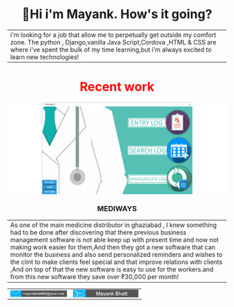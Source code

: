 <h1 align="center">👋Hi i'm Mayank. How's it going?</h1>
<table>
  <tr>
    <td valign="top">
i'm looking for a job that allow me to perpetually get outside my comfort zone. The python , Django,vanilla Java Script,Cordova ,HTML & CSS are where i've spent the bulk of my time learning,but i'm always excited to learn new technologies!
  </td>
</table>
<h1 align="center" style="color:red;">Recent work</h1>
<img align="center" src="https://github.com/Mayank-Bhatt-450/Mayank-Bhatt-450/blob/main/img/Untitled.png">
<h3 align="center">MEDIWAYS</h3>
<table>
  <tr>
    <td>As one of the main medicine distributor in ghaziabad , I knew something had to be done after discovering that there previous business management software is not able keep up with present time and now not making work easier for them,And then they got a new software that can monitor the business and also send personalized reminders and wishes to the clint to make clients feel special and that improve relations with clients ,And on top of that the new software is easy to use for the workers.and from this new software they save over ₹30,000 per month!
  </td>
</table>
<table align="center">
  <tr>
    <td>
<a href="mailto:mayankbhatt450@gmail.com">
 <img align="left" alt="Gmail" width="130" hight="100" src="https://github.com/Mayank-Bhatt-450/Mayank-Bhatt-450/blob/main/img/mail.png"/>
</a>
    </td>
<td>
<a href="https://www.linkedin.com/in/mayank-bhatt-ba72801b7/">
  <img align="left" alt="Linkedin" width="150" hight="100" src="https://github.com/Mayank-Bhatt-450/Mayank-Bhatt-450/blob/main/img/in.png" />
  </a>
    </td>
    </tr>
</table>
</br>
</br>
</br>
